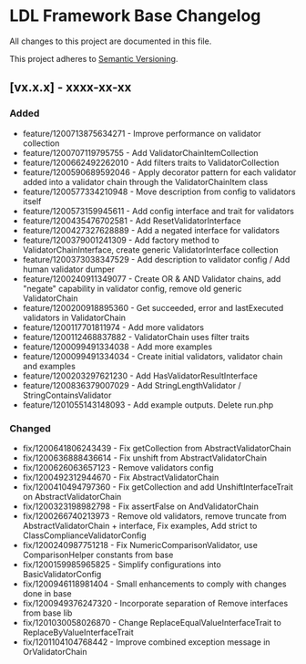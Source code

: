 # LDL Framework Base Changelog

All changes to this project are documented in this file.

This project adheres to [Semantic Versioning](https://semver.org/spec/v2.0.0.html).

## [vx.x.x] - xxxx-xx-xx

### Added

- feature/1200713875634271 - Improve performance on validator collection
- feature/1200707119795755 - Add ValidatorChainItemCollection
- feature/1200662492262010 - Add filters traits to ValidatorCollection
- feature/1200590689592046 - Apply decorator pattern for each validator added into a validator chain through the ValidatorChainItem class
- feature/1200577334210948 - Move description from config to validators itself
- feature/1200573159945611 - Add config interface and trait for validators
- feature/1200435476702581 - Add ResetValidatorInterface
- feature/1200427327628889 - Add a negated interface for validators
- feature/1200379001241309 - Add factory method to ValidatorChainInterface, create generic ValidatorInterface collection
- feature/1200373038347529 - Add description to validator config / Add human validator dumper
- feature/1200240911349077 - Create OR & AND Validator chains, add "negate" capability in validator config, remove old generic ValidatorChain
- feature/1200200918895360 - Get succeeded, error and lastExecuted validators in ValidatorChain
- feature/1200117701811974 - Add more validators
- feature/1200112468837882 - ValidatorChain uses filter traits
- feature/1200099491334038 - Add more examples
- feature/1200099491334034 - Create initial validators, validator chain and examples
- feature/1200203297621230 - Add HasValidatorResultInterface
- feature/1200836379007029 - Add StringLengthValidator / StringContainsValidator
- feature/1201055143148093 - Add example outputs. Delete run.php
 
### Changed

- fix/1200641806243439 - Fix getCollection from AbstractValidatorChain
- fix/1200636888436614 - Fix unshift from AbstractValidatorChain
- fix/1200626063657123 - Remove validators config
- fix/1200492312944670 - Fix AbstractValidatorChain
- fix/1200410494797360 - Fix getCollection and add UnshiftInterfaceTrait on AbstractValidatorChain
- fix/1200323198982798 - Fix assertFalse on AndValidatorChain
- fix/1200266740213973 - Remove old validators, remove truncate from AbstractValidatorChain + interface, Fix examples, Add strict to ClassComplianceValidatorConfig
- fix/1200240987751218 - Fix NumericComparisonValidator, use ComparisonHelper constants from base
- fix/1200159985965825 - Simplify configurations into BasicValidatorConfig
- fix/1200946118981404 - Small enhancements to comply with changes done in base
- fix/1200949376247320 - Incorporate separation of Remove interfaces from base lib 
- fix/1201030058026870 - Change ReplaceEqualValueInterfaceTrait to ReplaceByValueInterfaceTrait
- fix/1201104104768442 - Improve combined exception message in OrValidatorChain
